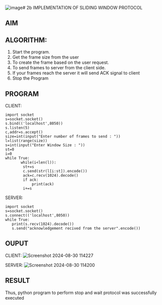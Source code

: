 ![image](https://github.com/user-attachments/assets/6e20993b-c43a-4c63-9287-314f19324836)# 2b IMPLEMENTATION OF SLIDING WINDOW PROTOCOL
## AIM
## ALGORITHM:
1. Start the program.
2. Get the frame size from the user
3. To create the frame based on the user request.
4. To send frames to server from the client side.
5. If your frames reach the server it will send ACK signal to client
6. Stop the Program
## PROGRAM
CLIENT:
```
import socket
s=socket.socket()
s.bind(('localhost',8050))
s.listen(5)
c,addr=s.accept()
size=int(input("Enter number of frames to send : "))
l=list(range(size))
s=int(input("Enter Window Size : "))
st=0
i=0
while True:
       while(i<len(l)):
        st+=s
        c.send(str(l[i:st]).encode())
        ack=c.recv(1024).decode()
        if ack:
            print(ack)
        i+=s
```
SERVER:
```
import socket
s=socket.socket()
s.connect(('localhost',8050))
while True:
   print(s.recv(1024).decode())
   s.send("acknowledgement recived from the server".encode())
```
## OUPUT
CLIENT:
![Screenshot 2024-08-30 114227](https://github.com/user-attachments/assets/feac64df-74ab-47d6-97d3-fa8fd3832069)

SERVER:
![Screenshot 2024-08-30 114200](https://github.com/user-attachments/assets/459cd839-83bd-41ed-98f6-18c60c1662ce)

## RESULT
Thus, python program to perform stop and wait protocol was successfully executed
